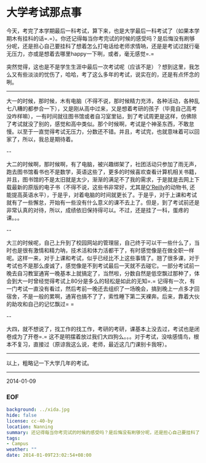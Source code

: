 大学考试那点事
==============

今天，考完了本学期最后一科考试，算下来，也是大学最后一科考试了（如果本学期木有挂科的话=.=）。你还记得每当你考完试的时候的感受吗？是后悔没有刷够分呢，还是担心自己要挂科了想着怎么打电话给老师求情呐，还是是考试过就行毫无压力，亦或是想着去哪里happy一下咧，或者，毫无感觉=.=

突然觉得，这也是不是学生生涯中最后一次考试呢（应该不是）？想到这里，我怎么又有些淡淡的忧伤了，哈哈，考了这么多年的考试，说实在的，还是有点怀念的咧。

---

大一的时候，那时候，木有电脑（不得不说，那时候精力充沛，各种活动，各种乱七八糟的都参合一下），又是刚从高中过来，又是想着考研的孩子（毕竟自己高考没咋样嘛），一有时间就往图书馆或者自习室里钻，到了考试周更是这样，仿佛除了考试就没了别的，感觉和高中类似。那个时候啊，考试是个神圣东西，不敢怠慢。以至于一直觉得考试无压力，分数还不错。并且，考试完，也就意味着可以回家了，所以，我总是期待着。

--

大二的时候啊，那时候啊，有了电脑，被兴趣绑架了，社团活动只参加了雨无声，跑去图书馆看书也不是数学，英语这些了，更多的时候喜欢查看计算机相关书籍，并且，图书馆的不是太旧就是太少，渐渐的满足不了我的需求，于是就是去网上下载最新的原版的电子书（不得不说，这些书非常好，尤其是[O'Reilly][1]的动物书, 还能提高英语水平），于是乎，对着电脑的时间就更长了。于是乎，对于上课和考试就有了一些懈怠，开始有一些没有什么意义的课不去上了。但是，到了考试前还是非常认真的对待，所以，成绩依旧保持得可以。不过，还是挂了一科，蛋疼的课。。。

--

大三的时候呢，自己上升到了校园网站的管理层，自己终于可以干一些什么了，当时也是很有激情和精力呐，技术活和体力活都干了，有时感觉像是在做全职一样呢。这样一来，对于上课和考试，似乎已经比不上这些事情了。翘了很多课，对于考试也不是那么虔诚了，感觉像是不到考试最后一天就不去碰它。一部分考试前一晚去自习教室通宵一晚基本上就搞定了，当然啦，分数自然是低空飘过那种了，体会到大一时曾经觉得考试上80分是多么的轻松是如此的无知=.= 记得有一次，有一门考试一直没有看过，然后考前一晚还去组织了一场晚会，搞到晚上一点多才回宿舍，不是一般的累啊，通宵也搞不了了，索性睡下第二天裸奔。后来，靠着大伙的助攻和自己的记忆飘过= = 

--

大四，就不想说了，找工作的找工作，考研的考研，课基本上没去过，考试也是闭卷成为了开卷=.= 这不是明摆着放过我们大四狗么。。。对于考试，没啥感情鸟，根本不复习，直接过（原谅我这么说，老师，最近这几门课别卡我呀）。

---
以上，粗略记一下大学几年的考试。

---
2014-01-09


### EOF
```yaml
background: ../xida.jpg
hide: false
license: cc-40-by
location: Nanning
summary: 还记得每当你考完试的时候的感受吗？是后悔没有刷够分呢，还是担心自己要挂科了想着怎么打电话给老师求情呐 =.=
tags:
- Campus
weather: ""
date: 2014-01-09T23:02:54+08:00
```

[1]: http://zh.wikipedia.org/wiki/%E6%AD%90%E8%90%8A%E7%A6%AE
